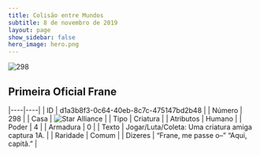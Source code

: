 ```yaml
---
title: Colisão entre Mundos
subtitle: 8 de novembro de 2019
layout: page
show_sidebar: false
hero_image: hero.png
---
```


![298](https://cdn.keyforgegame.com/media/card_front/pt/452_298_VWXG7GC9HX62_pt.png)

## Primeira Oficial Frane

|----|----|
| ID | d1a3b8f3-0c64-40eb-8c7c-475147bd2b48 |
| Número | 298 |
| Casa | ![Star Alliance](https://archonarcana.com/images/thumb/7/7d/Star_Alliance.png/22px-Star_Alliance.png "Aliança Estelar") |
| Tipo | Criatura |
| Atributos | Humano |
| Poder | 4 |
| Armadura | 0 |
| Texto | Jogar/Luta/Coleta: Uma criatura amiga captura 1A. |
| Raridade | Comum |
| Dizeres | “Frane, me passe o–” “Aqui, capitã.” |
